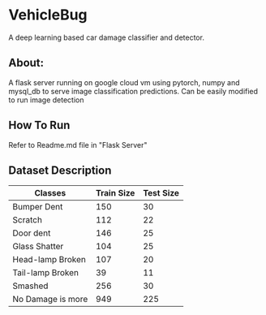 


# VehicleBug
A deep learning based car damage classifier and detector.

## About:
A flask server running on google cloud vm using pytorch, numpy and mysql_db to serve image classification predictions. Can be easily modified to run image detection

## How To Run
Refer to Readme.md file in "Flask Server"



## Dataset Description

Classes           | Train Size    | Test Size
-------------     | ------------- | --------
Bumper Dent       |  150          | 30
Scratch           |  112          | 22
Door dent         |  146          | 25
Glass Shatter     |  104          | 25
Head-lamp Broken   | 107          | 20
Tail-lamp Broken   | 39           | 11
Smashed            | 256          | 30
No Damage is more          | 949          | 225



